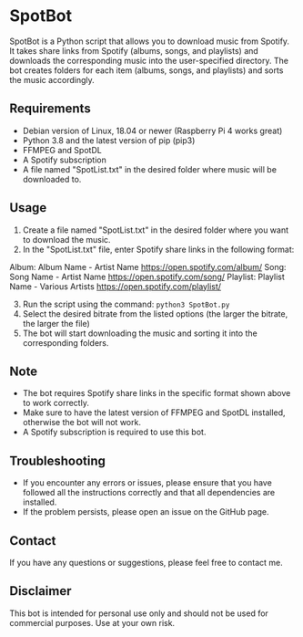 # SpotBot

SpotBot is a Python script that allows you to download music from Spotify. It takes share links from Spotify (albums, songs, and playlists) and downloads the corresponding music into the user-specified directory. The bot creates folders for each item (albums, songs, and playlists) and sorts the music accordingly.

## Requirements
- Debian version of Linux, 18.04 or newer (Raspberry Pi 4 works great)
- Python 3.8 and the latest version of pip (pip3)
- FFMPEG and SpotDL
- A Spotify subscription
- A file named "SpotList.txt" in the desired folder where music will be downloaded to.

## Usage
1. Create a file named "SpotList.txt" in the desired folder where you want to download the music.
2. In the "SpotList.txt" file, enter Spotify share links in the following format:

Album: Album Name - Artist Name
https://open.spotify.com/album/
Song: Song Name - Artist Name
https://open.spotify.com/song/
Playlist: Playlist Name - Various Artists
https://open.spotify.com/playlist/

3. Run the script using the command: `python3 SpotBot.py`
4. Select the desired bitrate from the listed options (the larger the bitrate, the larger the file)
5. The bot will start downloading the music and sorting it into the corresponding folders.

## Note
- The bot requires Spotify share links in the specific format shown above to work correctly.
- Make sure to have the latest version of FFMPEG and SpotDL installed, otherwise the bot will not work.
- A Spotify subscription is required to use this bot.

## Troubleshooting
- If you encounter any errors or issues, please ensure that you have followed all the instructions correctly and that all dependencies are installed.
- If the problem persists, please open an issue on the GitHub page.

## Contact
If you have any questions or suggestions, please feel free to contact me.

## Disclaimer
This bot is intended for personal use only and should not be used for commercial purposes. Use at your own risk.
